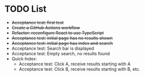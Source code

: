 # TODO List

* ~~Acceptance test: first test~~
* ~~Create a GitHub Actions workflow~~
* ~~Refactor: reconfigure React to use TypeScript~~
* ~~Acceptance test: initial page has no results shown~~
* ~~Acceptance test: initial page has index and search~~
* Acceptance test: Search bar is displayed
* Acceptance test: Empty search, no results found
* Quick Index:
  * Acceptance test: Click A, receive results starting with A
  * Acceptance test: Click B, receive results starting with B, etc.

